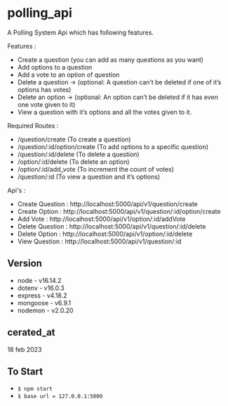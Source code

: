 # polling_api

A Polling System Api which has following features.

Features :
- Create a question (you can add as many questions as you want)
- Add options to a question
- Add a vote to an option of question
- Delete a question → (optional: A question can’t be deleted if one of it’s options has votes)
- Delete an option → (optional: An option can’t be deleted if it has even one vote given to it)
- View a question with it’s options and all the votes given to it.

Required Routes : 
- /question/create (To create a question)
- /question/:id/option/create (To add options to a specific question)
- /question/:id/delete (To delete a question)
- /option/:id/delete (To delete an option)
- /option/:id/add_vote (To increment the count of votes)
- /question/:id (To view a question and it’s options)

Api's : 
- Create Question : http://localhost:5000/api/v1/question/create
- Create Option : http://localhost:5000/api/v1/question/:id/option/create
- Add Vote : http://localhost:5000/api/v1/option/:id/addVote
- Delete Question : http://localhost:5000/api/v1/question/:id/delete
- Delete Option : http://localhost:5000/api/v1/option/:id/delete
- View Question : http://localhost:5000/api/v1/question/:id

## Version

- node - v16.14.2
- dotenv - v16.0.3
- express - v4.18.2
- mongoose - v6.9.1
- nodemon - v2.0.20

## cerated_at

18 feb 2023

## To Start

- `$ npm start`
- `$ base url = 127.0.0.1:5000`
